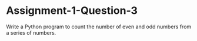 # Assignment-1-Question-3
Write a Python program to count the number of even and odd numbers from a series of numbers.
